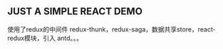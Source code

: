 ## JUST A SIMPLE REACT DEMO

使用了redux的中间件 redux-thunk，redux-saga，数据共享store，react-redux模块，引入 antd。。。
